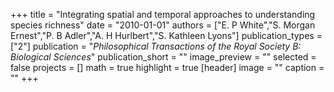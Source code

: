 +++
title = "Integrating spatial and temporal approaches to understanding species richness"
date = "2010-01-01"
authors = ["E. P White","S. Morgan Ernest","P. B Adler","A. H Hurlbert","S. Kathleen Lyons"]
publication_types = ["2"]
publication = "_Philosophical Transactions of the Royal Society B: Biological Sciences_"
publication_short = ""
image_preview = ""
selected = false
projects = []
math = true
highlight = true
[header]
image = ""
caption = ""
+++


